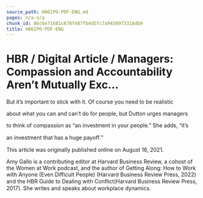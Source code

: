 ```yaml
---
source_path: H06IPO-PDF-ENG.md
pages: n/a-n/a
chunk_id: 86c6e71681c678f487fb4d5fc7a9450973318db9
title: H06IPO-PDF-ENG
---
```

# HBR / Digital Article / Managers: Compassion and Accountability Aren’t Mutually Exc…

But it’s important to stick with it. Of course you need to be realistic

about what you can and can’t do for people, but Dutton urges managers

to think of compassion as “an investment in your people.” She adds, “it’s

an investment that has a huge payoﬀ.”

This article was originally published online on August 16, 2021.

Amy Gallo is a contributing editor at Harvard Business Review, a cohost of the Women at Work podcast, and the author of Getting Along: How to Work with Anyone (Even Difficult People) (Harvard Business Review Press, 2022) and the HBR Guide to Dealing with Conﬂict(Harvard Business Review Press, 2017). She writes and speaks about workplace dynamics.
